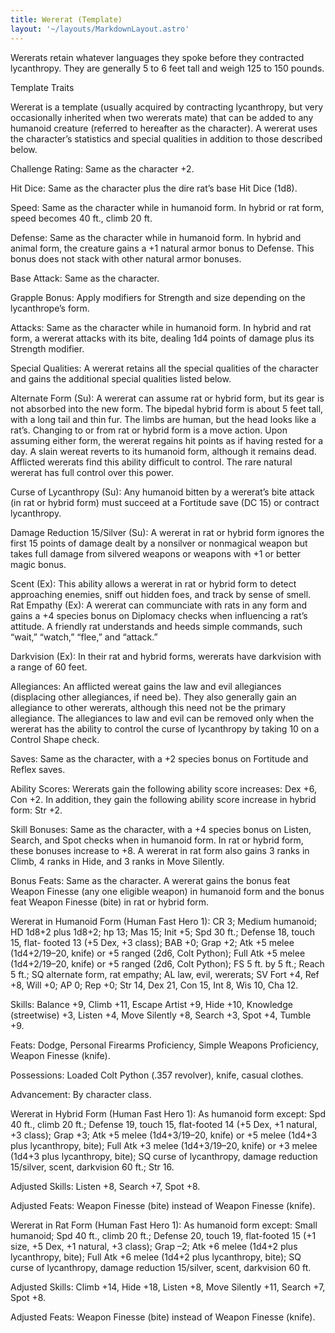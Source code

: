 ```yaml
---
title: Wererat (Template)
layout: '~/layouts/MarkdownLayout.astro'
---
```

Wererats retain whatever languages they spoke before they contracted
lycanthropy. They are generally 5 to 6 feet tall and weigh 125 to 150 pounds.

Template Traits

Wererat is a template (usually acquired by contracting lycanthropy, but very
occasionally inherited when two wererats mate) that can be added to any
humanoid creature (referred to hereafter as the character). A wererat uses the
character’s statistics and special qualities in addition to those described
below.

Challenge Rating: Same as the character +2.

Hit Dice: Same as the character plus the dire rat’s base Hit Dice (1d8).

Speed: Same as the character while in humanoid form. In hybrid or rat form,
speed becomes 40 ft., climb 20 ft.

Defense: Same as the character while in humanoid form. In hybrid and animal
form, the creature gains a +1 natural armor bonus to Defense. This bonus does
not stack with other natural armor bonuses.

Base Attack: Same as the character.

Grapple Bonus: Apply modifiers for Strength and size depending on the
lycanthrope’s form.

Attacks: Same as the character while in humanoid form. In hybrid and rat form,
a wererat attacks with its bite, dealing 1d4 points of damage plus its
Strength modifier.

Special Qualities: A wererat retains all the special qualities of the
character and gains the additional special qualities listed below.

Alternate Form (Su): A wererat can assume rat or hybrid form, but its gear is
not absorbed into the new form. The bipedal hybrid form is about 5 feet tall,
with a long tail and thin fur. The limbs are human, but the head looks like a
rat’s. Changing to or from rat or hybrid form is a move action. Upon assuming
either form, the wererat regains hit points as if having rested for a day. A
slain wereat reverts to its humanoid form, although it remains dead. Afflicted
wererats find this ability difficult to control. The rare natural wererat has
full control over this power.

Curse of Lycanthropy (Su): Any humanoid bitten by a wererat’s bite attack (in
rat or hybrid form) must succeed at a Fortitude save (DC 15) or contract
lycanthropy.

Damage Reduction 15/Silver (Su): A wererat in rat or hybrid form ignores the
first 15 points of damage dealt by a nonsilver or nonmagical weapon but takes
full damage from silvered weapons or weapons with +1 or better magic bonus.

Scent (Ex): This ability allows a wererat in rat or hybrid form to detect
approaching enemies, sniff out hidden foes, and track by sense of smell. Rat
Empathy (Ex): A wererat can communciate with rats in any form and gains a +4
species bonus on Diplomacy checks when influencing a rat’s attitude. A
friendly rat understands and heeds simple commands, such “wait,” “watch,”
“flee,” and “attack.”

Darkvision (Ex): In their rat and hybrid forms, wererats have darkvision with
a range of 60 feet.

Allegiances: An afflicted wereat gains the law and evil allegiances
(displacing other allegiances, if need be). They also generally gain an
allegiance to other wererats, although this need not be the primary
allegiance. The allegiances to law and evil can be removed only when the
wererat has the ability to control the curse of lycanthropy by taking 10 on a
Control Shape check.

Saves: Same as the character, with a +2 species bonus on Fortitude and Reflex
saves.

Ability Scores: Wererats gain the following ability score increases: Dex +6,
Con +2. In addition, they gain the following ability score increase in hybrid
form: Str +2.

Skill Bonuses: Same as the character, with a +4 species bonus on Listen,
Search, and Spot checks when in humanoid form. In rat or hybrid form, these
bonuses increase to +8. A wererat in rat form also gains 3 ranks in Climb, 4
ranks in Hide, and 3 ranks in Move Silently.

Bonus Feats: Same as the character. A wererat gains the bonus feat Weapon
Finesse (any one eligible weapon) in humanoid form and the bonus feat Weapon
Finesse (bite) in rat or hybrid form.

Wererat in Humanoid Form (Human Fast Hero 1): CR 3; Medium humanoid; HD 1d8+2
plus 1d8+2; hp 13; Mas 15; Init +5; Spd 30 ft.; Defense 18, touch 15, flat-
footed 13 (+5 Dex, +3 class); BAB +0; Grap +2; Atk +5 melee (1d4+2/19–20,
knife) or +5 ranged (2d6, Colt Python); Full Atk +5 melee (1d4+2/19–20, knife)
or +5 ranged (2d6, Colt Python); FS 5 ft. by 5 ft.; Reach 5 ft.; SQ alternate
form, rat empathy; AL law, evil, wererats; SV Fort +4, Ref +8, Will +0; AP 0;
Rep +0; Str 14, Dex 21, Con 15, Int 8, Wis 10, Cha 12.

Skills: Balance +9, Climb +11, Escape Artist +9, Hide +10, Knowledge
(streetwise) +3, Listen +4, Move Silently +8, Search +3, Spot +4, Tumble +9.

Feats: Dodge, Personal Firearms Proficiency, Simple Weapons Proficiency,
Weapon Finesse (knife).

Possessions: Loaded Colt Python (.357 revolver), knife, casual clothes.

Advancement: By character class.

Wererat in Hybrid Form (Human Fast Hero 1): As humanoid form except: Spd 40
ft., climb 20 ft.; Defense 19, touch 15, flat-footed 14 (+5 Dex, +1 natural,
+3 class); Grap +3; Atk +5 melee (1d4+3/19–20, knife) or +5 melee (1d4+3 plus
lycanthropy, bite); Full Atk +3 melee (1d4+3/19–20, knife) or +3 melee (1d4+3
plus lycanthropy, bite); SQ curse of lycanthropy, damage reduction 15/silver,
scent, darkvision 60 ft.; Str 16.

Adjusted Skills: Listen +8, Search +7, Spot +8.

Adjusted Feats: Weapon Finesse (bite) instead of Weapon Finesse (knife).

Wererat in Rat Form (Human Fast Hero 1): As humanoid form except: Small
humanoid; Spd 40 ft., climb 20 ft.; Defense 20, touch 19, flat-footed 15 (+1
size, +5 Dex, +1 natural, +3 class); Grap –2; Atk +6 melee (1d4+2 plus
lycanthropy, bite); Full Atk +6 melee (1d4+2 plus lycanthropy, bite); SQ curse
of lycanthropy, damage reduction 15/silver, scent, darkvision 60 ft.

Adjusted Skills: Climb +14, Hide +18, Listen +8, Move Silently +11, Search +7,
Spot +8.

Adjusted Feats: Weapon Finesse (bite) instead of Weapon Finesse (knife).

